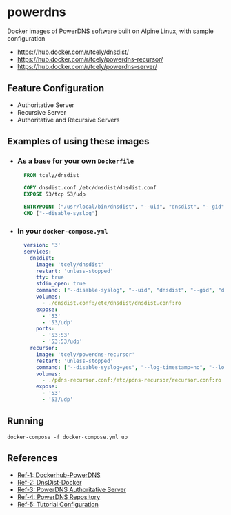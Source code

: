 # powerdns
Docker images of PowerDNS software built on Alpine Linux, with sample configuration
- https://hub.docker.com/r/tcely/dnsdist/
- https://hub.docker.com/r/tcely/powerdns-recursor/
- https://hub.docker.com/r/tcely/powerdns-server/

## Feature Configuration
* Authoritative Server
* Recursive Server
* Authoritative and Recursive Servers

## Examples of using these images
* ### As a base for your own `Dockerfile`
  ```dockerfile
    FROM tcely/dnsdist

    COPY dnsdist.conf /etc/dnsdist/dnsdist.conf
    EXPOSE 53/tcp 53/udp

    ENTRYPOINT ["/usr/local/bin/dnsdist", "--uid", "dnsdist", "--gid", "dnsdist"]
    CMD ["--disable-syslog"]
  ```
* ### In your `docker-compose.yml`
  ```yaml
    version: '3'
    services:
      dnsdist:
        image: 'tcely/dnsdist'
        restart: 'unless-stopped'
        tty: true
        stdin_open: true
        command: ["--disable-syslog", "--uid", "dnsdist", "--gid", "dnsdist", "--verbose"]
        volumes:
          - ./dnsdist.conf:/etc/dnsdist/dnsdist.conf:ro
        expose:
          - '53'
          - '53/udp'
        ports:
          - '53:53'
          - '53:53/udp'
      recursor:
        image: 'tcely/powerdns-recursor'
        restart: 'unless-stopped'
        command: ["--disable-syslog=yes", "--log-timestamp=no", "--local-address=0.0.0.0", "--setuid=pdns-recursor", "--setgid=pdns-recursor"]
        volumes:
          - ./pdns-recursor.conf:/etc/pdns-recursor/recursor.conf:ro
        expose:
          - '53'
          - '53/udp'

  ```

## Running
`docker-compose -f docker-compose.yml up`

## References
* [Ref-1: Dockerhub-PowerDNS](https://github.com/tcely/dockerhub-powerdns)
* [Ref-2: DnsDist-Docker](https://github.com/uniplug/dnsdist-docker)
* [Ref-3: PowerDNS Authoritative Server](https://doc.powerdns.com/authoritative/index.html)
* [Ref-4: PowerDNS Repository](https://github.com/PowerDNS/)
* [Ref-5: Tutorial Configuration](https://joekuan.wordpress.com/2015/06/19/powerdns-configuring-authoritative-server-and-forwarding-queries-to-multiple-authoritative-servers/)

